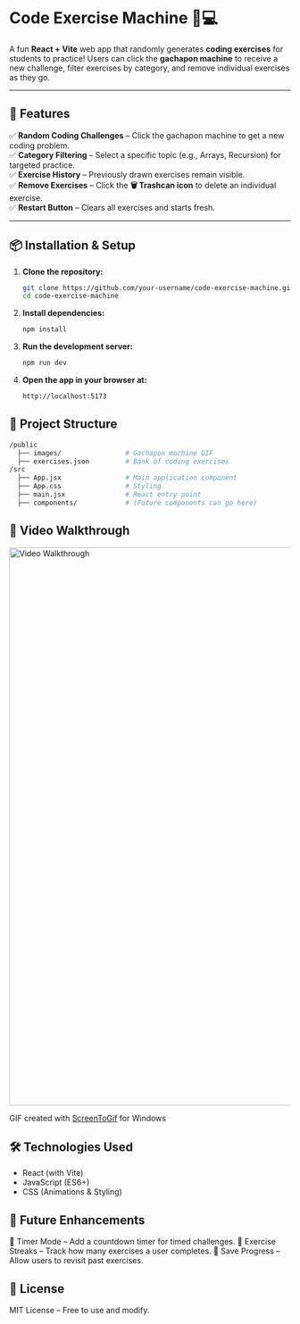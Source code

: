 # **Code Exercise Machine 🎰💻**  

A fun **React + Vite** web app that randomly generates **coding exercises** for students to practice! Users can click the **gachapon machine** to receive a new challenge, filter exercises by category, and remove individual exercises as they go.  

---

## **🚀 Features**  
✅ **Random Coding Challenges** – Click the gachapon machine to get a new coding problem.  
✅ **Category Filtering** – Select a specific topic (e.g., Arrays, Recursion) for targeted practice.  
✅ **Exercise History** – Previously drawn exercises remain visible.  
✅ **Remove Exercises** – Click the **🗑 Trashcan icon** to delete an individual exercise.  
✅ **Restart Button** – Clears all exercises and starts fresh.  

---

## **📦 Installation & Setup**  
1. **Clone the repository:**  
   ```bash
   git clone https://github.com/your-username/code-exercise-machine.git
   cd code-exercise-machine
   ```

2. **Install dependencies:**
   ```bash
   npm install
   ```

3. **Run the development server:**
   ```bash
   npm run dev
   ```

4. **Open the app in your browser at:**
   ```bash
   http://localhost:5173
   ```

## **📂 Project Structure**
```bash
/public
  ├── images/                # Gachapon machine GIF
  ├── exercises.json         # Bank of coding exercises
/src
  ├── App.jsx                # Main application component
  ├── App.css                # Styling
  ├── main.jsx               # React entry point
  ├── components/            # (Future components can go here)
```

## **🎥 Video Walkthrough**
<img src='code-exercises-gachapon/public/images/exercise-machine-demo.gif' title='Video Walkthrough' width='1000' alt='Video Walkthrough' />

GIF created with [ScreenToGif](https://www.screentogif.com/) for Windows

## **🛠 Technologies Used**
- React (with Vite)
- JavaScript (ES6+)
- CSS (Animations & Styling)

## **📌 Future Enhancements**
🔹 Timer Mode – Add a countdown timer for timed challenges.
🔹 Exercise Streaks – Track how many exercises a user completes.
🔹 Save Progress – Allow users to revisit past exercises.

## **📜 License**
MIT License – Free to use and modify.


